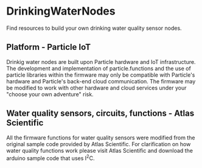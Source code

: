 # DrinkingWaterNodes
Find resources to build your own drinking water quality sensor nodes. 

## Platform - Particle IoT
Drinkig water nodes are built upon Particle hardware and IoT infrastructure. The development and implementation of particle.functions and the use of particle libraries within the firmware may only be compatible with Particle's hardware and Particle's back-end cloud communication. The firmware may be modified to work with other hardware and cloud services under your "choose your own adventure" risk.

## Water quality sensors, circuits, functions - Atlas Scientific
All the firmware functions for water quality sensors were modified from the original sample code provided by Atlas Scientific. For clarification on how water quality functions work please visit Atlas Scientific and download the arduino sample code that uses I<sup>2</sup>C. 
